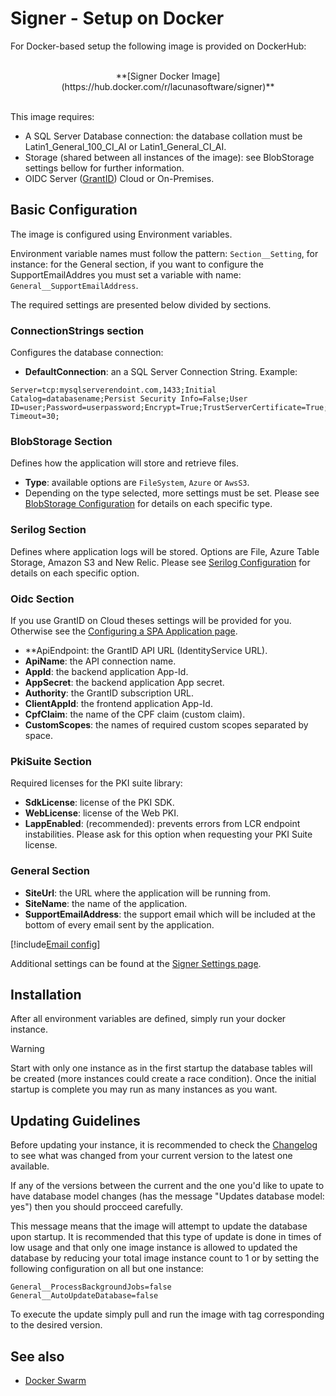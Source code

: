 ﻿# Signer - Setup on Docker

For Docker-based setup the following image is provided on DockerHub:

<br />
<center>
**[Signer Docker Image](https://hub.docker.com/r/lacunasoftware/signer)**
</center>
<br />

This image requires: 

* A SQL Server Database connection: the database collation must be Latin1_General_100_CI_AI or Latin1_General_CI_AI. 
* Storage (shared between all instances of the image): see BlobStorage settings bellow for further information.
* OIDC Server ([GrantID](../../../grant-id/index.md)) Cloud or On-Premises.

## Basic Configuration

The image is configured using Environment variables.

Environment variable names must follow the pattern: `Section__Setting`, for instance: for the General section, if you want to
configure the SupportEmailAddres you must set a variable with name: `General__SupportEmailAddress`.

The required settings are presented below divided by sections.

### ConnectionStrings section

Configures the database connection:

* **DefaultConnection**: an a SQL Server Connection String. Example: 

```
Server=tcp:mysqlserverendoint.com,1433;Initial Catalog=databasename;Persist Security Info=False;User ID=user;Password=userpassword;Encrypt=True;TrustServerCertificate=True;Connection Timeout=30;
```

### BlobStorage Section

Defines how the application will store and retrieve files.

* **Type**: available options are `FileSystem`, `Azure` or `AwsS3`.
* Depending on the type selected, more settings must be set. Please see [BlobStorage Configuration](./blob-storage.md) for details on each specific type.

### Serilog Section

Defines where application logs will be stored. Options are File, Azure Table Storage, Amazon S3 and New Relic. Please see [Serilog Configuration](./serilog.md) for details on each 
specific option.

### Oidc Section

If you use GrantID on Cloud theses settings will be provided for you. Otherwise see the [Configuring a SPA Application page](../../../grant-id/on-premises/configure-spa-app.md).

* **ApiEndpoint: the GrantID API URL (IdentityService URL).
* **ApiName**: the API connection name.
* **AppId**: the backend application App-Id.
* **AppSecret**: the backend application App secret.
* **Authority**: the GrantID subscription URL.
* **ClientAppId**: the frontend application App-Id.
* **CpfClaim**: the name of the CPF claim (custom claim).
* **CustomScopes**: the names of required custom scopes separated by space.

### PkiSuite Section

Required licenses for the PKI suite library:

* **SdkLicense**: license of the PKI SDK.
* **WebLicense**: license of the Web PKI.
* **LappEnabled**: (recommended): prevents errors from LCR endpoint instabilities. Please ask for this option when requesting your PKI Suite license.

### General Section

* **SiteUrl**: the URL where the application will be running from.
* **SiteName**: the name of the application.
* **SupportEmailAddress**: the support email which will be included at the bottom of every email sent by the application.

[!include[Email config](../../../includes/email-config.md)]

Additional settings can be found at the [Signer Settings page](../settings.md).

## Installation

After all environment variables are defined, simply run your docker instance. 

> [!WARNING]
> Start with only one instance as in the first startup the database tables will be created (more instances could create a race condition). 
> Once the initial startup is complete you may run as many instances as you want.

## Updating Guidelines

Before updating your instance, it is recommended to check the [Changelog](../../changelog.md) to see what was changed from your 
current version to the latest one available.

If any of the versions between the current and the one you'd like to upate to have database model changes (has the message "Updates database model: yes") then you
should procceed carefully. 

This message means that the image will attempt to update the database upon startup. It is recommended that this type of update is done in times of low usage and that 
only one image instance is allowed to updated the database by reducing your total image instance count to 1 or by setting the following configuration on all but one instance:

```
General__ProcessBackgroundJobs=false
General__AutoUpdateDatabase=false
```
To execute the update simply pull and run the image with tag corresponding to the desired version.

## See also

* [Docker Swarm](./docker-swarm/index.md)